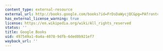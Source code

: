 ```yaml
---
content_type: external-resource
external_url: http://books.google.com/books?id=FrDsDaWycjQC&pg=PAfrontcover
has_external_license_warning: true
license: https://en.wikipedia.org/wiki/All_rights_reserved
status: ''
title: Google Books
uid: 497549a1-0a4a-4078-9dfb-6ded0b921ef7
wayback_url: ''
---
```

